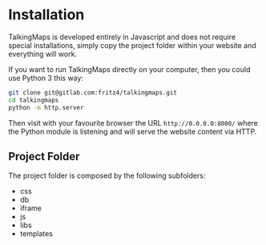 # Installation

TalkingMaps is developed entirely in Javascript and does not require special installations,
simply copy the project folder within your website and everything will work.

If you want to run TalkingMaps directly on your computer, then you could use Python 3 this way:

```sh
git clone git@gitlab.com:fritz4/talkingmaps.git
cd talkingmaps
python -m http.server
```

Then visit with your favourite browser the URL `http://0.0.0.0:8000/` where the Python module is listening and will serve the website content via HTTP.

## Project Folder

The project folder is composed by the following subfolders:

- css
- db
- iframe
- js
- libs
- templates
